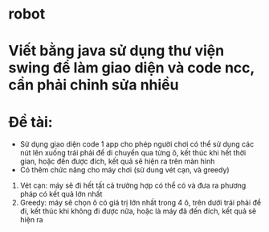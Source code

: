 # robot
# Viết bằng java sử dụng thư viện swing để làm giao diện và code ncc, cần phải chỉnh sửa nhiều
# Đề tài:
* Sử dụng giao diện code 1 app cho phép người chơi có thể sử dụng các nút lên xuống trái phải để di chuyển qua từng ô, kết thúc khi hết thời gian, hoặc đến được đích, kết quả sẽ hiện ra trên màn hình
* Có thêm chức năng cho máy chơi (sử dung vét cạn, và greedy)
 1.   Vét cạn: máy sẽ đi hết tất cả trường hợp có thể có và đưa ra phương pháp có kết quả lớn nhất
 2.   Greedy: máy sẽ chọn ô có giá trị lớn nhất trong 4 ô, trên dưới trái phải để đi, kết thúc khi không đi được nữa, hoặc là máy đã đến đích, kết quả sẽ hiện ra
